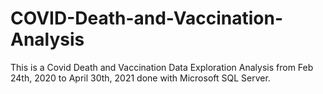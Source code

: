 # COVID-Death-and-Vaccination-Analysis
This is a Covid Death and Vaccination Data Exploration Analysis from Feb 24th, 2020 to April 30th, 2021 done with Microsoft SQL Server.


